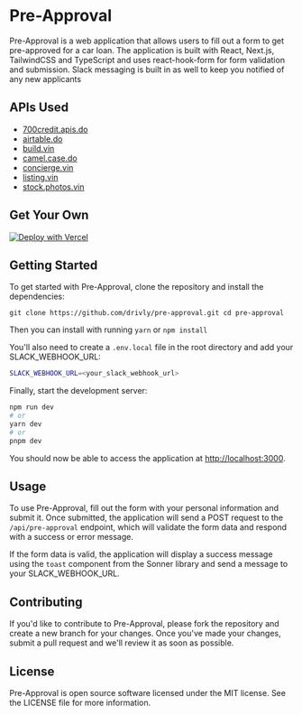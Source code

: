 Pre-Approval
============

Pre-Approval is a web application that allows users to fill out a form to get pre-approved for a car loan. The application is built with React, Next.js, TailwindCSS and TypeScript and uses react-hook-form for form validation and submission. Slack messaging is built in as well to keep you notified of any new applicants

APIs Used
------------
- [700credit.apis.do](https://github.com/drivly/700credit.apis.do)
- [airtable.do](https://github.com/drivly/airtable.do)
- [build.vin](https://github.com/drivly/build.vin)
- [camel.case.do](https://github.com/drivly/camel.case.do)
- [concierge.vin](https://github.com/drivly/concierge.vin)
- [listing.vin](https://github.com/drivly/listing.vin)
- [stock.photos.vin](https://github.com/drivly/stock.photos.vin)

Get Your Own
------------

[![Deploy with Vercel](https://vercel.com/button)](https://vercel.com/new/project?template=https://github.com/drivly/pre-approval.git)

Getting Started
---------------

To get started with Pre-Approval, clone the repository and install the dependencies:

`git clone https://github.com/drivly/pre-approval.git cd pre-approval`

Then you can install with running `yarn` or `npm install`

You'll also need to create a `.env.local` file in the root directory and add your SLACK_WEBHOOK_URL:

```bash
SLACK_WEBHOOK_URL=<your_slack_webhook_url>
```

Finally, start the development server:

```bash
npm run dev
# or
yarn dev
# or
pnpm dev
```

You should now be able to access the application at [http://localhost:3000](http://localhost:3000).

Usage
-----

To use Pre-Approval, fill out the form with your personal information and submit it. Once submitted, the application will send a POST request to the `/api/pre-approval` endpoint, which will validate the form data and respond with a success or error message.

If the form data is valid, the application will display a success message using the `toast` component from the Sonner library and send a message to your SLACK_WEBHOOK_URL.

Contributing
------------

If you'd like to contribute to Pre-Approval, please fork the repository and create a new branch for your changes. Once you've made your changes, submit a pull request and we'll review it as soon as possible.

License
-------

Pre-Approval is open source software licensed under the MIT license. See the LICENSE file for more information.